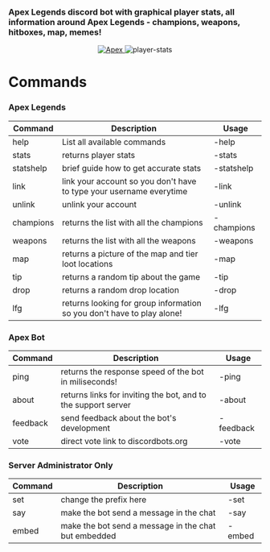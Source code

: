  ### Apex Legends discord bot with graphical player stats, all information around Apex Legends - champions, weapons, hitboxes, map, memes!
<div align="center">
 <a href="https://discordbots.org/bot/524950965112143882" >
  <img src="https://discordbots.org/api/widget/524950965112143882.svg" alt="Apex" />
</a>
  <img src="https://i.imgur.com/boDqbJK.png" alt="player-stats">
</div>

# Commands
### Apex Legends
Command|Description|Usage
---|---|---
help|List all available commands|-help
stats|returns player stats|-stats <platform> <username>
statshelp|brief guide how to get accurate stats|-statshelp
link|link your account so you don't have to type your username everytime|-link <platform> <username>
unlink|unlink your account|-unlink
champions|returns the list with all the champions|-champions
weapons|returns the list with all the weapons|-weapons
map|returns a picture of the map and tier loot locations|-map
tip|returns a random tip about the game|-tip
drop|returns a random drop location|-drop
lfg|returns looking for group information so you don't have to play alone!|-lfg

### Apex Bot
Command|Description|Usage
---|---|---
ping|returns the response speed of the bot in miliseconds!|-ping
about|returns links for inviting the bot, and to the support server|-about
feedback|send feedback about the bot's development|-feedback <message>
vote|direct vote link to discordbots.org|-vote

### Server Administrator Only
Command|Description|Usage
---|---|---
set|change the prefix here|-set <setting> <value>
say|make the bot send a message in the chat|-say <message>
embed|make the bot send a message in the chat but embedded|-embed <message>
